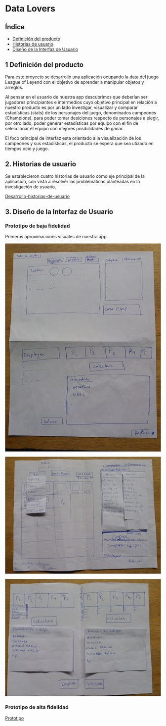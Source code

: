 # **Data Lovers**

## **Índice**

* [Definición del producto](#definicion-del-producto)
* [Historias de usuario](#historias-de-usuario)
* [Diseño de la Interfaz de Usuario](#diseño-de-la-interfaz-de-usuario)


## **1 Definición del producto**

Para éste proyecto se desarrollo una aplicación ocupando la data del juego League of Leyend con el objetivo de aprender a manipular objetos y arreglos. 

Al pensar en el usuario de nuestra app descubrimos que deberían ser jugadores principiantes e intermedios cuyo objetivo principal en relación a nuestro producto es por un lado investigar, visualizar y comparar estadísticas (stats) de los personajes del juego, denominados campeones (Champions), para poder tomar desiciones respecto de personajes a elegir, por otro lado, poder generar estadísticas por equipo con el fin de seleccionar el equipo con mejores posibilidades de ganar.

El foco principal de interfaz esta orientado a la visualización de los campeones y sus estadísticas, el producto se espera que sea utizado en tiempos ocio y juego.

<!-- Documenta brevemente tu trabajo en el archivo `README.md` de tu repositorio,
contándonos cómo fue tu proceso de diseño y cómo crees que el producto resuelve
el problema (o problemas) que tiene tu usuario. -->

## **2. Historias de usuario**

Se establecieron cuatro historias de usuario como eje principal de la aplicación, con vista a resolver las problematicas planteadas en la investigación de usuario.

[Desarrollo-historias-de-usuario](https://trello.com/b/COxp4S3I/data-lovers-lol)


## **3. Diseño de la Interfaz de Usuario**

### Prototipo de baja fidelidad

Primeras aproximaciones visuales de nuestra app.

![Primer-boceto](src/img/bocetos/primerBoceto.jpg)

![Segundo-boceto-seccion-mostrar](src/img/bocetos/segundoBoceto-seccionMostrar.jpg)
 
 ![segundo-boceto-seccion-calcular](src/img/bocetos/segundoBoceto-seccionCalcular.jpg)

<!-- Durante tu trabajo deberás haber hecho e iterado sketches (boceto) de tu
solución usando papel y lápiz. Te recomendamos tomar fotos de todas las
iteraciones que realices, y las subas a tu repositorio, y las menciones en tu
`README.md`.
 -->
### Prototipo de alta fidelidad

[Prototipo](https://www.figma.com/proto/RRdDYyEtp87n5HkxMwCcYAMD/LOL-Data-Lovers?node-id=0%3A1&scaling=min-zoom)





 



 



